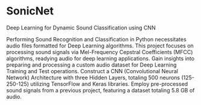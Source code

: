 # SonicNet
Deep Learning for Dynamic Sound Classification using CNN


Performing Sound Recognition and Classification in Python necessitates audio files formatted for Deep Learning algorithms. This project focuses on processing sound signals via Mel-Frequency Cepstral Coefficients (MFCC) algorithms, readying audio for deep learning applications. Gain insights into preparing and processing a custom audio dataset for Deep Learning Training and Test operations. Construct a CNN (Convolutional Neural Network) Architecture with three Hidden Layers, totaling 500 neurons (125-250-125) utilizing TensorFlow and Keras libraries. Employ pre-processed sound signals from a previous project, featuring a dataset totaling 5.8 GB of audio.
